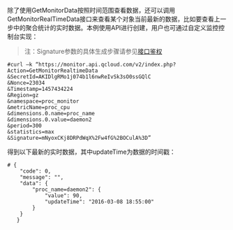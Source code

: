 除了使用GetMonitorData按照时间范围查看数据，还可以调用GetMonitorRealTimeData接口来查看某个对象当前最新的数据，比如要查看上一步中的聚合统计的实时数据。本例使用API进行创建，用户也可通过自定义监控控制台实现：

>注：Signature参数的具体生成步骤请参见[接口鉴权](https://www.qcloud.com/doc/api/255/4278)


```
#curl –k “https://monitor.api.qcloud.com/v2/index.php?Action=GetMonitorRealtimeData
&SecretId=AKIDlgRMo1j074b1l6nwReIvSk3sO0ssGQlC
&Nonce=23034
&Timestamp=1457434224
&Region=gz
&namespace=proc_monitor
&metricName=proc_cpu
&dimensions.0.name=proc_name
&dimensions.0.value=daemon2
&period=300
&statistics=max
&Signature=mNyoxCKj8DRPdWqX%2Fw4fG%2BOCulA%3D”
```


得到以下最新的实时数据，其中updateTime为数据的时间戳：

```
# {
    "code": 0,
    "message": "",
    "data": {
        "proc_name=daemon2": {
            "value": 90,
            "updateTime": "2016-03-08 18:55:00"
        }
    }
   }

```
　